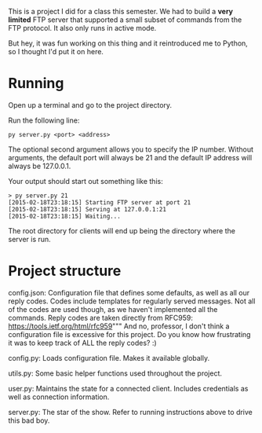 This is a project I did for a class this semester. We had to build a **very limited** FTP server that supported a small subset of commands from the FTP protocol. It also only runs in active mode.

But hey, it was fun working on this thing and it reintroduced me to Python, so I thought I'd put it on here.

Running
==========

Open up a terminal and go to the project directory.

Run the following line:

	py server.py <port> <address>


The optional second argument allows you to specify the IP number. Without arguments, the default port will always be 21
and the default IP address will always be  127.0.0.1.

Your output should start out something like this:

	> py server.py 21
	[2015-02-18T23:18:15] Starting FTP server at port 21
	[2015-02-18T23:18:15] Serving at 127.0.0.1:21
	[2015-02-18T23:18:15] Waiting...

	
The root directory for clients will end up being the directory where the server is run.

Project structure
==========

config.json:
	Configuration file that defines some defaults, as well as all our reply codes. Codes include templates  for
	regularly served messages. Not all of the codes are used though, as we haven't implemented all the commands.
	Reply codes are taken directly from RFC959: https://tools.ietf.org/html/rfc959"""
	And no, professor, I don't think a configuration file is excessive for this project. Do you know how frustrating
	it was to keep track of ALL the reply codes? :)

config.py:
	Loads configuration file. Makes it available globally.

utils.py:
	Some basic helper functions used throughout the project.

user.py:
	Maintains the state for a connected client. Includes credentials as well as connection information.

server.py:
	The star of the show. Refer to running instructions above to drive this bad boy.
